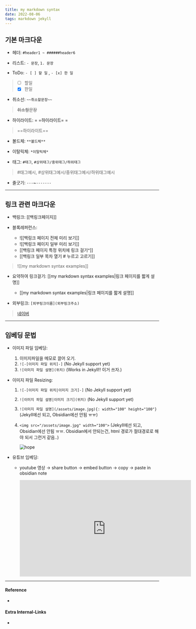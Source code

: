 ```yaml
---
title: my markdown syntax
date: 2022-08-06
tags: markdown jekyll
---
```


## 기본 마크다운
- 헤더: `#header1 ~ ######header6`

- 리스트: `- 문장`, `1. 문장`

- ToDo: `- [ ] 할 일` , `- [x] 한 일`
> - [ ]  할일
> - [x]  한일

- 취소선: `~~취소할문장~~` 
> ~~취소할문장~~

- 하이라이트: = =하이라이트= =
> ==하이라이트==

- 볼드체: `**볼드체**`

- 이탈릭체: `*이탈릭체*`

- 태그: `#태그`, `#상위태그/중위태그/하위태그`
> #태그예시, #상위태그예시/중위태그예시/하위태그예시

- 줄긋기: `---`~`-------`

----------

## 링크 관련 마크다운

- 백링크: \[\[백링크페이지\]\]

- 블록레퍼런스: 
	- \!\[\[백링크 페이지 전체 미리 보기\]\]
	- \!\[\[백링크 페이지 일부 미리 보기\]\]
	- \[\[백링크 페이지 특정 위치에 링크 걸기\^\]\]
	- \[\[백링크 일부 목차 열기 \# 누르고 고르기\]\]

> ![[my markdown syntax examples]]

- 요약하여 링크걸기: \[\[my markdown syntax examples\|링크 페이지를 짧게 설명\]\]
	- [[my markdown syntax examples|링크 페이지를 짧게 설명]]

- 외부링크: `[외부링크이름](외부링크주소)`
> [네이버](https://naver.com)

---

## 임베딩 문법
- 이미지 파일 임베딩: 
	1. 이미지파일을 메모로 끌어 오기. 
	2. `![-[이미지 파일 위치]-]` (No Jekyll support yet)
	3. `![이미지 파일 설명](위치)` (Works in Jekyll!! 이거 쓰자.)

- 이미지 파일 Resizing:
	1. `![-[이미지 파일 위치|이미지 크기]-]` (No Jekyll support yet)
	2. `![이미지 파일 설명|이미지 크기](위치)` (No Jekyll support yet)
	3. `![이미지 파일 설명](/assets/image.jpg){: width="100" height="100"}` (Jekyll에선 되고, Obsidian에선 안됨 ㅠㅠ)
	4. `<img src="/assets/image.jpg" width="100">` (Jekyll에선 되고, Obsidian에선 안됨 ㅠㅠ. Obsidian에서 안되는건, html 경로가 절대경로로 해야 되서 그런거 같음..)


		![hope](../assets/image.jpg)

- 유튜브 임베딩:
	- youtube 영상 $\rightarrow$ share button  $\rightarrow$ embed button  $\rightarrow$ copy  $\rightarrow$ paste in obsidian note 


		<iframe width="560" height="315" src="https://www.youtube.com/embed/EdHGrnuCEo4" title="YouTube video player" frameborder="0" allow="accelerometer; autoplay; clipboard-write; encrypted-media; gyroscope; picture-in-picture" allowfullscreen></iframe>


---
#### Reference
- 
#### Extra Internal-Links
- 